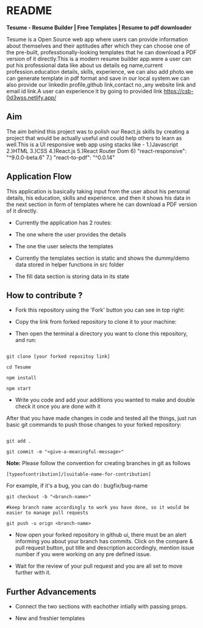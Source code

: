 # README

**Tesume - Resume Builder | Free Templates | Resume to pdf downloader**

Tesume is a Open Source web app where users can provide information about themselves and their aptitudes after which they can choose one of the pre-built, professtionally-looking templates that he can download a PDF version of it directly.This is a modern resume builder app.were a user can put his professional data like
about us details eg name,current profession.education details, skills, experience, we can also add photo.we can generate template in pdf format and save in our local system.we can also provide our linkedin profile,github link,contact no.,any website link and email id link.A user can experience it by going to provided link
https://csb-0d3wss.netlify.app/

## Aim

The aim behind this project was to polish our React.js skills by creating a project that would be actually useful and could help others to learn as well.This
is a UI responsive web app using stacks like - 1.)Javascript 2.)HTML 3.)CSS 4.)React.js 5.)React Router Dom 6)  "react-responsive": "^9.0.0-beta.6" 7.) "react-to-pdf": "^0.0.14"

## Application Flow

This application is basically taking input from the user about his personal details, his education, skills and experience. and then it shows his data in the next section in form of templates where he can download a PDF version of it directly.

- Currently the application has 2 routes:

- The one where the user provides the details

- The one the user selects the templates

- Currently the templates section is static and shows the dummy/demo data stored in helper functions in src folder

- The fill data section is storing data in its state


## How to contribute ?

- Fork this repository using the 'Fork' button you can see in top right:

- Copy the link from forked repository to clone it to your machine:

- Then open the terminal a directory you want to clone this repository, and run:

```

git clone [your forked repositoy link]

cd Tesume

npm install

npm start

```

- Write you code and add your additions you wanted to make and double check it once you are done with it

After that you have made changes in code and tested all the things, just run basic git commands to push those changes to your forked repository:

```

git add .

git commit -m "<give-a-meaningful-message>"

```

**Note:** Please follow the convention for creating branches in git as follows

```
[typeofcontribution]/[suitable-name-for-contribution]
```
For example, if it's a bug, you can do : bugfix/bug-name
```
git checkout -b "<branch-name>"

#keep branch name accordingly to work you have done, so it would be easier to manage pull requests

git push -u orign <branch-name>
```

- Now open your forked repository in github ui, there must be an alert informing you about your branch has commits. Click on the compare & pull request button, put title and description accordingly, mention issue number if you were working on any pre defined issue.

- Wait for the review of your pull request and you are all set to move further with it.


## Further Advancements

- Connect the two sections with eachother intially with passing props.

- New and freshier templates
